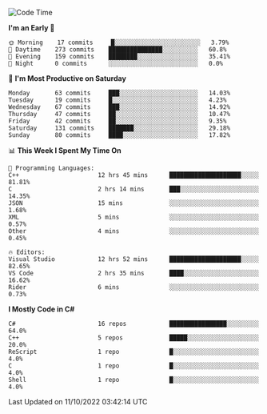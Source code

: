 <!--START_SECTION:waka-->
![Code Time](http://img.shields.io/badge/Code%20Time-855%20hrs%2025%20mins-blue)

**I'm an Early 🐤** 

```text
🌞 Morning    17 commits     █░░░░░░░░░░░░░░░░░░░░░░░░   3.79% 
🌆 Daytime    273 commits    ███████████████░░░░░░░░░░   60.8% 
🌃 Evening    159 commits    ████████░░░░░░░░░░░░░░░░░   35.41% 
🌙 Night      0 commits      ░░░░░░░░░░░░░░░░░░░░░░░░░   0.0%

```
📅 **I'm Most Productive on Saturday** 

```text
Monday       63 commits     ███░░░░░░░░░░░░░░░░░░░░░░   14.03% 
Tuesday      19 commits     █░░░░░░░░░░░░░░░░░░░░░░░░   4.23% 
Wednesday    67 commits     ███░░░░░░░░░░░░░░░░░░░░░░   14.92% 
Thursday     47 commits     ██░░░░░░░░░░░░░░░░░░░░░░░   10.47% 
Friday       42 commits     ██░░░░░░░░░░░░░░░░░░░░░░░   9.35% 
Saturday     131 commits    ███████░░░░░░░░░░░░░░░░░░   29.18% 
Sunday       80 commits     ████░░░░░░░░░░░░░░░░░░░░░   17.82%

```


📊 **This Week I Spent My Time On** 

```text
💬 Programming Languages: 
C++                      12 hrs 45 mins      ████████████████████░░░░░   81.81% 
C                        2 hrs 14 mins       ███░░░░░░░░░░░░░░░░░░░░░░   14.35% 
JSON                     15 mins             ░░░░░░░░░░░░░░░░░░░░░░░░░   1.68% 
XML                      5 mins              ░░░░░░░░░░░░░░░░░░░░░░░░░   0.57% 
Other                    4 mins              ░░░░░░░░░░░░░░░░░░░░░░░░░   0.45%

🔥 Editors: 
Visual Studio            12 hrs 52 mins      ████████████████████░░░░░   82.65% 
VS Code                  2 hrs 35 mins       ████░░░░░░░░░░░░░░░░░░░░░   16.62% 
Rider                    6 mins              ░░░░░░░░░░░░░░░░░░░░░░░░░   0.73%

```

**I Mostly Code in C#** 

```text
C#                       16 repos            ████████████████░░░░░░░░░   64.0% 
C++                      5 repos             █████░░░░░░░░░░░░░░░░░░░░   20.0% 
ReScript                 1 repo              █░░░░░░░░░░░░░░░░░░░░░░░░   4.0% 
C                        1 repo              █░░░░░░░░░░░░░░░░░░░░░░░░   4.0% 
Shell                    1 repo              █░░░░░░░░░░░░░░░░░░░░░░░░   4.0%

```



 Last Updated on 11/10/2022 03:42:14 UTC
<!--END_SECTION:waka-->
